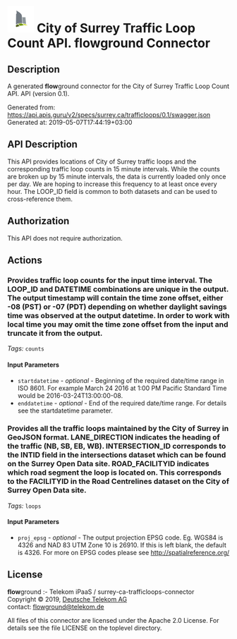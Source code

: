 # ![LOGO](logo.png) City of Surrey Traffic Loop Count API. **flow**ground Connector

## Description

A generated **flow**ground connector for the City of Surrey Traffic Loop Count API. API (version 0.1).

Generated from: https://api.apis.guru/v2/specs/surrey.ca/trafficloops/0.1/swagger.json<br/>
Generated at: 2019-05-07T17:44:19+03:00

## API Description

This API provides locations of City of Surrey traffic loops and the corresponding traffic loop counts in 15 minute intervals. While the counts are broken up by 15 minute intervals, the data is currently loaded only once per day.  We are hoping to increase this frequency to at least once every hour. The LOOP_ID field is common to both datasets and can be used to cross-reference them.

## Authorization

This API does not require authorization.

## Actions

### Provides traffic loop counts for the input time interval. The LOOP_ID and DATETIME combinations are unique in the output. The output timestamp will contain the time zone offset, either -08 (PST) or -07 (PDT) depending on whether daylight savings time was observed at the output datetime. In order to work with local time you may omit the time zone offset from the input and truncate it from the output.

*Tags:* `counts`

#### Input Parameters
* `startdatetime` - _optional_ - Beginning of the required date/time range in ISO 8601. For example March 24 2016 at 1:00 PM Pacific Standard Time would be 2016-03-24T13:00:00-08.
* `enddatetime` - _optional_ - End of the required date/time range. For details see the startdatetime parameter.

### Provides all the traffic loops maintained by the City of Surrey in GeoJSON format. LANE_DIRECTION indicates the heading of the traffic (NB, SB, EB, WB). INTERSECTION_ID corresponds to the INTID field in the intersections dataset which can be found on the Surrey Open Data site. ROAD_FACILITYID indicates which road segment the loop is located on.  This corresponds to the FACILITYID in the Road Centrelines dataset on the City of Surrey Open Data site.

*Tags:* `loops`

#### Input Parameters
* `proj_epsg` - _optional_ - The output projection EPSG code.  Eg. WGS84 is 4326 and NAD 83 UTM Zone 10 is 26910.  If this is left blank, the default is 4326.  For more on EPSG codes please see http://spatialreference.org/

## License

**flow**ground :- Telekom iPaaS / surrey-ca-trafficloops-connector<br/>
Copyright © 2019, [Deutsche Telekom AG](https://www.telekom.de)<br/>
contact: flowground@telekom.de

All files of this connector are licensed under the Apache 2.0 License. For details
see the file LICENSE on the toplevel directory.
